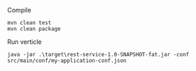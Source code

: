 Compile

```
mvn clean test
mvn clean package
```


Run verticle

```
java -jar .\target\rest-service-1.0-SNAPSHOT-fat.jar -conf src/main/conf/my-application-conf.json
```